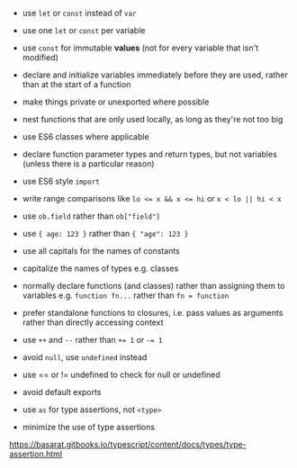 * use `let` or `const` instead of `var`

* use one `let` or `const` per variable

* use `const` for immutable __values__ (not for every variable that isn't modified)

* declare and initialize variables immediately before they are used, rather than at the start of a function

* make things private or unexported where possible

* nest functions that are only used locally, as long as they're not too big

* use ES6 classes where applicable

* declare function parameter types and return types, but not variables (unless there is a particular reason)

* use ES6 style `import`

* write range comparisons like `lo <= x && x <= hi` or `x < lo || hi < x`

* use `ob.field` rather than `ob["field"]`

* use `{ age: 123 }` rather than `{ "age": 123 }`

* use all capitals for the names of constants

* capitalize the names of types e.g. classes

* normally declare functions (and classes) rather than assigning them to variables e.g. `function fn...` rather than `fn = function`

* prefer standalone functions to closures, i.e. pass values as arguments rather than directly accessing context

* use `++` and `--` rather than `+= 1` or `-= 1`

* avoid `null`, use `undefined` instead

* use == or != undefined to check for null or undefined

* avoid default exports

* use `as` for type assertions, not `<type>`

* minimize the use of type assertions

https://basarat.gitbooks.io/typescript/content/docs/types/type-assertion.html
